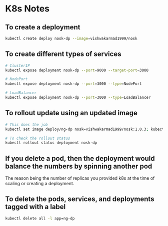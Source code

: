 # K8s Notes

## To create a deployment

```bash
kubectl create deploy nosk-dp --image=vishwakarmad1999/nosk
```

## To create different types of services

```bash
# ClusterIP
kubectl expose deployment nosk-dp --port=9000 --target-port=3000

# NodePort
kubectl expose deployment nosk-dp --port=3000 --type=NodePort

# LoadBalancer
kubectl expose deployment nosk-dp --port=3000 --type=LoadBalancer
```

## To rollout update using an updated image

```bash
# This does the job
kubectl set image deploy/ng-dp nosk=vishwakarmad1999/nosk:1.0.3; kubectl rollout status deploy/ng-dp

# To check the rollout status
kubectl rollout status deployment nosk-dp
```

## If you delete a pod, then the deployment would balance the numbers by spinning another pod

The reason being the number of replicas you provided k8s at the time of scaling or creating a deployment.

## To delete the pods, services, and deployments tagged with a label

```bash
kubectl delete all -l app=ng-dp
```
